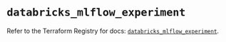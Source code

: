 # `databricks_mlflow_experiment`

Refer to the Terraform Registry for docs: [`databricks_mlflow_experiment`](https://registry.terraform.io/providers/databricks/databricks/1.73.0/docs/resources/mlflow_experiment).
